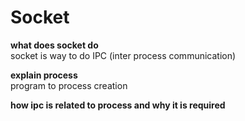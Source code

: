 # Socket

**what does socket do**  
socket is way to do IPC (inter process communication)  

**explain process**  
program to process creation  


**how ipc is related to process and why it is required**   
